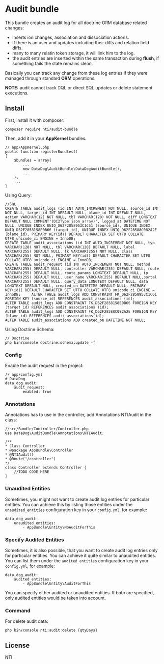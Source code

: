# Audit bundle

This bundle creates an audit log for all doctrine ORM database related changes:

- inserts ion changes, association and dissociation actions.
- if there is an user and updates including their diffs and relation field diffs.
- many to many relatin token storage, it will link him to the log.
- the audit entries are inserted within the same transaction during **flush**,
if something fails the state remains clean.

Basically you can track any change from these log entries if they were
managed through standard **ORM** operations.

**NOTE:** audit cannot track DQL or direct SQL updates or delete statement executions.

## Install

First, install it with composer:

    composer require nti/audit-bundle

Then, add it in your **AppKernel** bundles.

    // app/AppKernel.php
    public function registerBundles()
    {
        $bundles = array(
            ...
            new DataDog\AuditBundle\DataDogAuditBundle(),
            ...
        );
        ...
    }

Using Query:

    //SQL
    CREATE TABLE audit_logs (id INT AUTO_INCREMENT NOT NULL, source_id INT NOT NULL, target_id INT DEFAULT NULL, blame_id INT DEFAULT NULL, action VARCHAR(12) NOT NULL, tbl VARCHAR(128) NOT NULL, diff LONGTEXT DEFAULT NULL COMMENT'(DC2Type:json_array)', logged_at DATETIME NOT NULL, UNIQUE INDEX UNIQ_D62F2858953C1C61 (source_id), UNIQUE INDEX UNIQ_D62F2858158E0B66 (target_id), UNIQUE INDEX UNIQ_D62F28588C082A2E (blame_id), PRIMARY KEY(id)) DEFAULT CHARACTER SET UTF8 COLLATE UTF8_unicode_ci ENGINE = InnoDB;
    CREATE TABLE audit_associations (id INT AUTO_INCREMENT NOT NULL, typ VARCHAR(128) NOT NULL, tbl VARCHAR(128) DEFAULT NULL, label VARCHAR(255) DEFAULT NULL, fk VARCHAR(255) NOT NULL, class VARCHAR(255) NOT NULL, PRIMARY KEY(id)) DEFAULT CHARACTER SET UTF8 COLLATE UTF8_unicode_ci ENGINE = InnoDB;
    CREATE TABLE audit_request (id INT AUTO_INCREMENT NOT NULL, method VARCHAR(255) DEFAULT NULL, controller VARCHAR(255) DEFAULT NULL, route VARCHAR(255) DEFAULT NULL, route_params LONGTEXT DEFAULT NULL, ip VARCHAR(255) DEFAULT NULL, user_name VARCHAR(255) DEFAULT NULL,portal VARCHAR(255) DEFAULT NULL, query_data LONGTEXT DEFAULT NULL, data LONGTEXT DEFAULT NULL, created_on DATETIME DEFAULT NULL, PRIMARY KEY(id)) DEFAULT CHARACTER SET UTF8 COLLATE UTF8_unicode_ci ENGINE = InnoDB;     ALTER TABLE audit_logs ADD CONSTRAINT FK_D62F2858953C1C61 FOREIGN KEY (source_id) REFERENCES audit_associations (id);
    ALTER TABLE audit_logs ADD CONSTRAINT FK_D62F2858158E0B66 FOREIGN KEY (target_id) REFERENCES audit_associations (id);
    ALTER TABLE audit_logs ADD CONSTRAINT FK_D62F28588C082A2E FOREIGN KEY (blame_id) REFERENCES audit_associations(id);
    ALTER TABLE audit_associations ADD created_on DATETIME NOT NULL;

Using Doctrine Schema:
    
    // Doctrine
    php bin/console doctrine:schema:update -f

### Config

Enable the audit request in the project:

    // app/config.yml
    # DataDog
    data_dog_audit:
        audit_request:
            enabled: true

### Annotations

Annotations has to use in the controller, add Annotations NTIAudit in the class:

    //src/Bundle/Controller/Controller.php
    use DataDog\AuditBundle\Annotations\NTIAudit;

    /**
    * Class Controller
    * @package AppBundle\Controller
    * @NTIAudit()
    * @Route("/controller")
    */
    class Controller extends Controller {
        //TODO CODE HERE
    }

### Unaudited Entities

Sometimes, you might not want to create audit log entries for particular entities.
You can achieve this by listing those entities under the `unaudited_entities` configuration
key in your `config.yml`, for example:

    data_dog_audit:
        unaudited_entities:
            - AppBundle\Entity\NoAuditForThis

### Specify Audited Entities 

Sometimes, it is also possible, that you want to create audit log entries only for particular entities. You can achieve it quite similar to unaudited entities. You can list them under the `audited_entities` configuration key in your `config.yml`, for example:

    data_dog_audit:
        audited_entities:
            - AppBundle\Entity\AuditForThis

You can specify either audited or unaudited entities. If both are specified, only audited entities would be taken into account.

### Command

For delete audit data:

    php bin/console nti:audit:delete {qtyDays}

## License

NTI